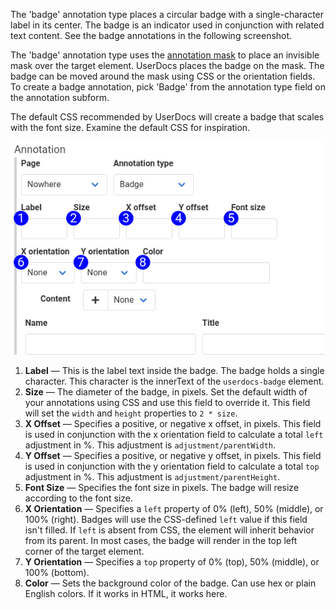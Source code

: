 The 'badge' annotation type places a circular badge with a single-character label in its center. The badge is an indicator used in conjunction with related text content. See the badge annotations in the following screenshot.

The 'badge' annotation type uses the [annotation mask](annotation_placement.md) to place an invisible mask over the target element. UserDocs places the badge on the mask. The badge can be moved around the mask using CSS or the orientation fields. To create a badge annotation, pick 'Badge' from the annotation type field on the annotation subform.

The default CSS recommended by UserDocs will create a badge that scales with the font size. Examine the default CSS for inspiration.

![Badge Annotation Form Reference](images/annotation_subform_badge.png)

1. **Label** — This is the label text inside the badge. The badge holds a single character. This character is the innerText of the `userdocs-badge` element.
2. **Size** — The diameter of the badge, in pixels. Set the default width of your annotations using CSS and use this field to override it. This field will set the `width` and `height` properties to `2 * size`.
3. **X Offset** — Specifies a positive, or negative x offset, in pixels. This field is used in conjunction with the x orientation field to calculate a total `left` adjustment in %. This adjustment is `adjustment/parentWidth`.
4. **Y Offset** — Specifies a positive, or negative y offset, in pixels. This field is used in conjunction with the y orientation field to calculate a total `top` adjustment in %. This adjustment is `adjustment/parentHeight`.
5. **Font Size** — Specifies the font size in pixels. The badge will resize according to the font size. 
6. **X Orientation** — Specifies a `left` property of 0% (left), 50% (middle), or 100% (right). Badges will use the CSS-defined `left` value if this field isn't filled. If `left` is absent from CSS, the element will inherit behavior from its parent. In most cases, the badge will render in the top left corner of the target element.
7. **Y Orientation** — Specifies a `top` property of 0% (top), 50% (middle), or 100% (bottom). 
8. **Color** — Sets the background color of the badge. Can use hex or plain English colors. If it works in HTML, it works here.